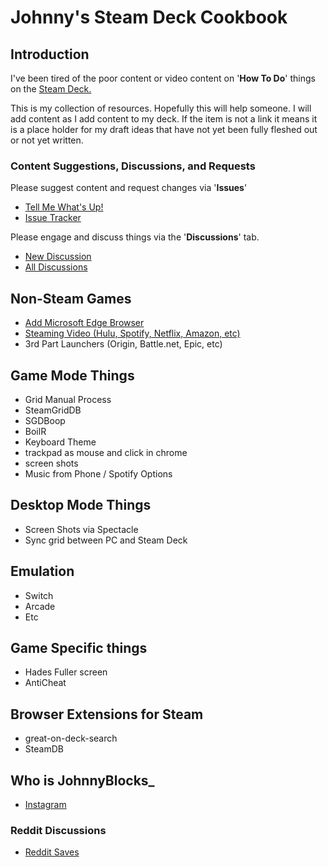 # Johnny's Steam Deck Cookbook

## Introduction

I've been tired of the poor content or video content on '**How To Do**' things on the [Steam Deck.](https://store.steampowered.com/steamdeck)

This is my collection of resources.  Hopefully this will help someone.
I will add content as I add content to my deck.  If the item is not a link it means it is a place holder for my draft ideas that have not yet been fully fleshed out or not yet written.

### Content Suggestions, Discussions, and Requests

Please suggest content and request changes via '**Issues**'

- [Tell Me What's Up!](https://github.com/JohnnyBlocks/SteamDeck/issues/new/choose)
- [Issue Tracker](https://github.com/JohnnyBlocks/SteamDeck/issues)

Please engage and discuss things via the '**Discussions**' tab.  

- [New Discussion](https://github.com/JohnnyBlocks/SteamDeck/discussions/new)
- [All Discussions](https://github.com/JohnnyBlocks/SteamDeck/discussions)

## Non-Steam Games

- [Add Microsoft Edge Browser](microsoft_edge.md)
- [Steaming Video (Hulu, Spotify, Netflix, Amazon, etc)](video_streaming_services.md)
- 3rd Part Launchers (Origin, Battle.net, Epic, etc)

## Game Mode Things

- Grid Manual Process
- SteamGridDB
- SGDBoop
- BoilR
- Keyboard Theme
- trackpad as mouse and click in chrome
- screen shots
- Music from Phone / Spotify Options

## Desktop Mode Things

- Screen Shots via Spectacle  
- Sync grid between PC and Steam Deck

## Emulation

- Switch
- Arcade
- Etc

## Game Specific things

- Hades Fuller screen
- AntiCheat

## Browser Extensions for Steam

- great-on-deck-search
- SteamDB

## Who is JohnnyBlocks_

- [Instagram](https://instagram.com/JohnnyBlocks_)

### Reddit Discussions

- [Reddit Saves](reddit.md)
